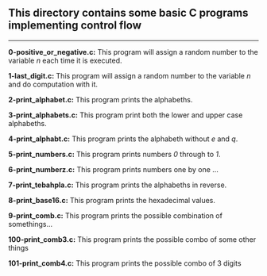 ## This directory contains some basic C programs implementing control flow
---

__0-positive_or_negative.c:__ This program will assign a random number to the variable _n_ each time it is executed.  

__1-last_digit.c:__ This program will assign a random number to the variable _n_ and do computation with it.  

__2-print_alphabet.c:__ This program prints the alphabeths.  

__3-print_alphabets.c:__ This program print both the lower and upper case alphabeths.  

__4-print_alphabt.c:__ This program prints the alphabeth without _e_ and _q_.  

__5-print_numbers.c:__ This program prints numbers _0_ through to _1_.  

__6-print_numberz.c:__ This program prints numbers one by one ...  

__7-print_tebahpla.c:__ This program prints the alphabeths in reverse.  

__8-print_base16.c:__ This program prints the hexadecimal values.  

__9-print_comb.c:__ This program prints the possible combination of somethings...  

__100-print_comb3.c:__ This program prints the possible combo of some other things  

__101-print_comb4.c:__ This program prints the possible combo of 3 digits
